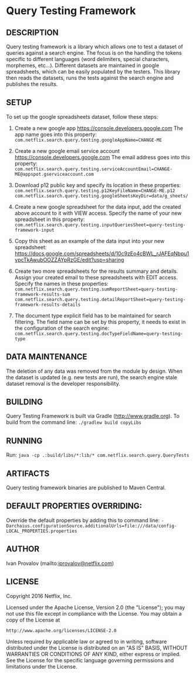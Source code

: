 Query Testing Framework
=====
DESCRIPTION
-----------

Query testing framework is a library which allows one to test a dataset of queries against a search engine.  The focus is on
the handling the tokens specific to different languages (word delimiters, special characters, morphemes, etc...).  Different datasets
are maintained in google spreadsheets, which can be easily populated by the testers.  This library then reads the datasets, runs the 
tests against the search engine and publishes the results.


SETUP
-----------

To set up the google spreadsheets dataset, follow these steps:

1. Create a new google app https://console.developers.google.com
The app name goes into this property:
`com.netflix.search.query.testing.googleAppName=CHANGE-ME`

2. Create a new google email service account https://console.developers.google.com
The email address goes into this property:
`com.netflix.search.query.testing.serviceAccountEmail=CHANGE-ME@appspot.gserviceaccount.com`

3. Download p12 public key and specify its location in these properties:
`com.netflix.search.query.testing.p12KeyFileName=CHANGE-ME.p12`
`com.netflix.search.query.testing.googleSheetsKeyDir=data/g_sheets/`

4. Create a new google spreadsheet for the data input, add the created above account to it with VIEW access.
Specify the name of your new spreadsheet in this property:
`com.netflix.search.query.testing.inputQueriesSheet=query-testing-framework-input`

5. Copy this sheet as an example of the data input into your new spreadsheet: 
https://docs.google.com/spreadsheets/d/10c9zEo4cBWL_rJAFEqNbpu1vpcTkAwubOOZZAYpRzGE/edit?usp=sharing

6. Create two more spreadsheets for the results summary and details. Assign your created email to these spreadsheets with EDIT access.
Specify the names in these properties:
`com.netflix.search.query.testing.sumReportSheet=query-testing-framework-results-sum`
`com.netflix.search.query.testing.detailReportSheet=query-testing-framework-results-details`

7. The document type explicit field has to be maintained for search filtering.  The field name can be set by this property, it needs to exist in the configuration of the search engine:
`com.netflix.search.query.testing.docTypeFieldName=query-testing-type`


DATA MAINTENANCE
----------------

The deletion of any data was removed from the module by design.  When the dataset is updated (e.g. new tests are run), the search engine stale dataset removal is the developer responsibility.  


BUILDING
-----------

Query Testing Framework is built via Gradle (http://www.gradle.org). To build from the command line:
 `./gradlew build copyLibs`

RUNNING 
-----------

Run:
`java -cp .:build/libs/*:lib/* com.netflix.search.query.QueryTests`

ARTIFACTS
-----------

Query testing framework binaries are published to Maven Central.


DEFAULT PROPERTIES OVERRIDING:
-----------

Override the default properties by adding this to command line:
`-Darchaius.configurationSource.additionalUrls=file:///data/config-LOCAL_PROPERTIES.properties`


AUTHOR
-----------

Ivan Provalov (mailto:iprovalov@netflix.com)

LICENSE
-----------

Copyright 2016 Netflix, Inc.

Licensed under the Apache License, Version 2.0 (the "License");
you may not use this file except in compliance with the License.
You may obtain a copy of the License at

    http://www.apache.org/licenses/LICENSE-2.0

Unless required by applicable law or agreed to in writing, software
distributed under the License is distributed on an "AS IS" BASIS,
WITHOUT WARRANTIES OR CONDITIONS OF ANY KIND, either express or implied.
See the License for the specific language governing permissions and
limitations under the License.
